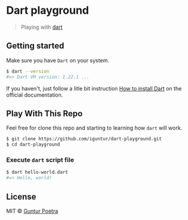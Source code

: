# Dart playground

> Playing with [dart](https://www.dartlang.org/)

## Getting started

Make sure you have `Dart` on your system.

```bash
$ dart --version
#=> Dart VM version: 1.22.1 ...
```

If you haven't, just follow a litle bit instruction [How to install Dart](https://www.dartlang.org/install) on the official documentation.


## Play With This Repo

Feel free for clone this repo and starting to learning how `dart` will work.

```bash
$ git clone https://github.com/iguntur/dart-playground.git
$ cd dart-playground
```

### Execute `dart` script file

```bash
$ dart hello-world.dart
#=> Hello, world!
```


## License

MIT © [Guntur Poetra](http://guntur.starmediateknik.com)
